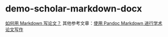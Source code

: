 # demo-scholar-markdown-docx

[如何用 Markdown 写论文？](https://sspai.com/post/43471)
其他参考文章：[使用 Pandoc Markdown 进行学术论文写作](http://www.zale.site/articles/2016/05/Academia-Writing-Using-Markdown-and-Pandoc.html)

